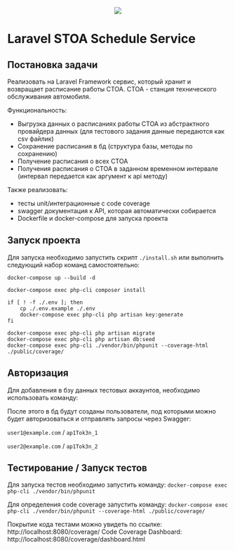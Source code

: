 <p align="center"><img src="https://laravel.com/assets/img/components/logo-laravel.svg"></p>

# Laravel STOA Schedule Service

## Постановка задачи

Реализовать на Laravel Framework сервис, который хранит и возвращает расписание работы СТОА. 
СТОА - станция технического обслуживания автомобиля.

Функциональность:

* Выгрузка данных о расписаниях работы СТОА из абстрактного провайдера данных (для тестового задания данные передаются как csv файлик)
* Сохранение расписания в бд (структура базы, методы по сохранению)
* Получение расписания о всех СТОА
* Получения расписания о СТОА в заданном временном интервале (интервал передается как аргумент к api методу)


Также реализовать:

* тесты unit/интеграционные c code coverage
* swagger документация к API, которая автоматически собирается
* Dockerfile и docker-compose для запуска проекта

## Запуск проекта

Для запуска необходимо запустить скрипт `./install.sh` или выполнить следующий набор команд самостоятельно:
```
docker-compose up --build -d

docker-compose exec php-cli composer install

if [ ! -f ./.env ]; then
    cp ./.env.example ./.env
    docker-compose exec php-cli php artisan key:generate
fi

docker-compose exec php-cli php artisan migrate
docker-compose exec php-cli php artisan db:seed
docker-compose exec php-cli ./vendor/bin/phpunit --coverage-html ./public/coverage/
```

## Авторизация

Для добавления в бзу данных тестовых аккаунтов, необходимо использовать команду:

После этого в бд будут созданы пользователи, под которыми можно будет авторизоваться и отправлять запросы через Swagger:

`user1@example.com` / `ap1Tok3n_1`

`user2@example.com` / `ap1Tok3n_2` 

## Тестирование / Запуск тестов

Для запуска тестов необходимо запустить команду: `docker-compose exec php-cli ./vendor/bin/phpunit`

Для определения code coverage запустить команду: `docker-compose exec php-cli ./vendor/bin/phpunit --coverage-html ./public/coverage/` 

Покрытие кода тестами можно увидеть по ссылке: http://localhost:8080/coverage/
Code Coverage Dashboard: http://localhost:8080/coverage/dashboard.html
